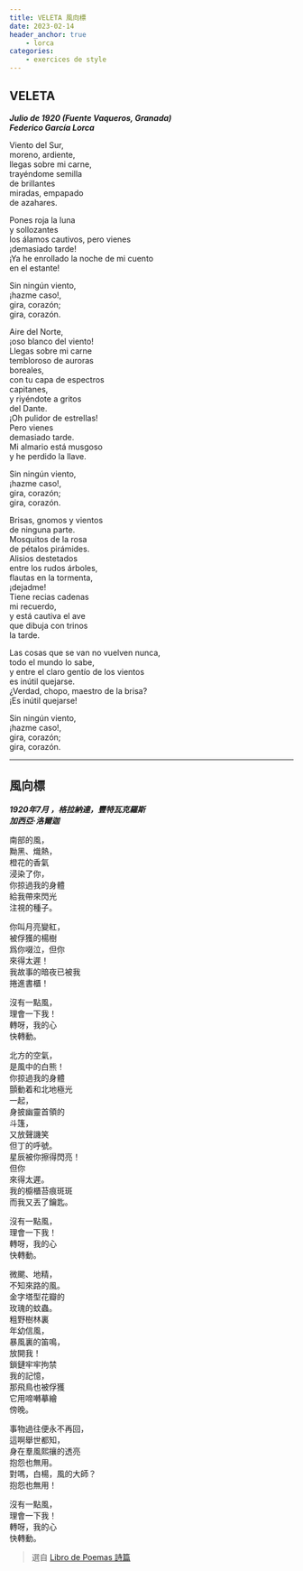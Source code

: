 ```yaml
---
title: VELETA 風向標
date: 2023-02-14
header_anchor: true
    - lorca
categories:
    - exercices de style
---
```


## VELETA

***Julio de 1920  (Fuente Vaqueros, Granada)  
Federico García Lorca***

Viento del Sur,  
moreno, ardiente,  
llegas sobre mi carne,  
trayéndome semilla  
de brillantes  
miradas, empapado  
de azahares.  

Pones roja la luna  
y sollozantes  
los álamos cautivos, pero vienes  
¡demasiado tarde!  
¡Ya he enrollado la noche de mi cuento  
en el estante!  

Sin ningún viento,  
¡hazme caso!,  
gira, corazón;  
gira, corazón.  

Aire del Norte,  
¡oso blanco del viento!  
Llegas sobre mi carne  
tembloroso de auroras  
boreales,  
con tu capa de espectros  
capitanes,  
y riyéndote a gritos  
del Dante.  
¡Oh pulidor de estrellas!  
Pero vienes  
demasiado tarde.  
Mi almario está musgoso  
y he perdido la llave.  

Sin ningún viento,  
¡hazme caso!,  
gira, corazón;  
gira, corazón.  

Brisas, gnomos y vientos  
de ninguna parte.  
Mosquitos de la rosa  
de pétalos pirámides.  
Alisios destetados  
entre los rudos árboles,  
flautas en la tormenta,  
¡dejadme!  
Tiene recias cadenas  
mi recuerdo,  
y está cautiva el ave  
que dibuja con trinos  
la tarde.  

Las cosas que se van no vuelven nunca,  
todo el mundo lo sabe,  
y entre el claro gentío de los vientos  
es inútil quejarse.  
¿Verdad, chopo, maestro de la brisa?  
¡Es inútil quejarse!  

Sin ningún viento,  
¡hazme caso!,  
gira, corazón;  
gira, corazón.  

---

## 風向標

***1920年7月 ，格拉納達，豐特瓦克羅斯  
加西亞·洛爾迦***

南部的風，  
黝黑、熾熱，  
橙花的香氣  
浸染了你，  
你掠過我的身體  
給我帶來閃光  
注視的種子。  

你叫月亮變紅，  
被俘獲的楊樹  
爲你啜泣，但你  
來得太遲！  
我故事的暗夜已被我  
捲進書櫃！  

沒有一點風，  
理會一下我！  
轉呀，我的心  
快轉動。  

北方的空氣，  
是風中的白熊！  
你掠過我的身體  
顫動着和北地極光  
一起，  
身披幽靈首領的  
斗篷，  
又放聲譏笑  
但丁的呼號。  
星辰被你擦得閃亮！  
但你  
來得太遲。  
我的櫥櫃苔痕斑斑  
而我又丟了鑰匙。  

沒有一點風，  
理會一下我！  
轉呀，我的心  
快轉動。  

微颸、地精，  
不知來路的風。  
金字塔型花瓣的  
玫瑰的蚊蟲。  
粗野樹林裏  
年幼信風，  
暴風裏的笛鳴，  
放開我！  
鎖鏈牢牢拘禁  
我的記憶，  
那飛鳥也被俘獲  
它用啼囀摹繪  
傍晚。  

事物過往便永不再回，  
這啊舉世都知，  
身在羣風熙攘的透亮  
抱怨也無用。  
對嗎，白楊，風的大師？  
抱怨也無用！  

沒有一點風，  
理會一下我！  
轉呀，我的心  
快轉動。  



>選自 [Libro de Poemas 詩篇](../../shelves/libro-de-poemas) 

